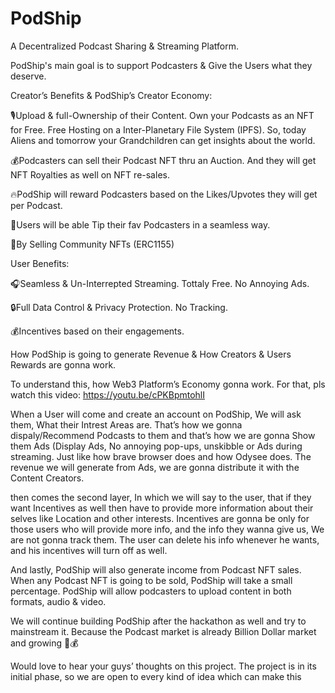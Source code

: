 # PodShip

A Decentralized Podcast Sharing & Streaming Platform.

PodShip's main goal is to support Podcasters & Give the Users what they deserve.

Creator’s Benefits & PodShip’s Creator Economy:

🎙️Upload & full-Ownership of their Content. Own your Podcasts as an NFT for Free. Free Hosting on a Inter-Planetary File System (IPFS). So, today Aliens and tomorrow your Grandchildren can get insights about the world.

💰Podcasters can sell their Podcast NFT thru an Auction. And they will get NFT Royalties as well on NFT re-sales.

🔥PodShip will reward Podcasters based on the Likes/Upvotes they will get per Podcast.

💸Users will be able Tip their fav Podcasters in a seamless way.

💎By Selling Community NFTs (ERC1155)

User Benefits:

🎧Seamless & Un-Interrepted Streaming. Tottaly Free. No Annoying Ads.

🔒Full Data Control & Privacy Protection. No Tracking.

💰Incentives based on their engagements.

How PodShip is going to generate Revenue & How Creators & Users Rewards are gonna work.

To understand this, how Web3 Platform’s Economy gonna work. For that, pls watch this video: https://youtu.be/cPKBpmtohlI

When a User will come and create an account on PodShip, We will ask them, What their Intrest Areas are. That’s how we gonna dispaly/Recommend Podcasts to them and that’s how we are gonna Show them Ads (Display Ads, No annoying pop-ups, unskibble or Ads during streaming. Just like how brave browser does and how Odysee does. The revenue we will generate from Ads, we are gonna distribute it with the Content Creators.

then comes the second layer, In which we will say to the user, that if they want Incentives as well then have to provide more information about their selves like Location and other interests. Incentives are gonna be only for those users who will provide more info, and the info they wanna give us, We are not gonna track them. The user can delete his info whenever he wants, and his incentives will turn off as well.

And lastly, PodShip will also generate income from Podcast NFT sales. When any Podcast NFT is going to be sold, PodShip will take a small percentage.
PodShip will allow podcasters to upload content in both formats, audio & video.


We will continue building PodShip after the hackathon as well and try to mainstream it. Because the Podcast market is already Billion Dollar market and growing 🚀💰


Would love to hear your guys’ thoughts on this project. The project is in its initial phase, so we are open to every kind of idea which can make this
